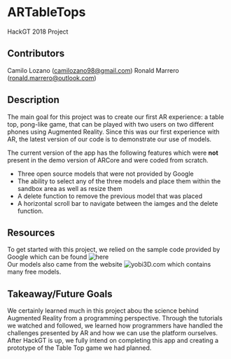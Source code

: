 # ARTableTops
HackGT 2018 Project

## Contributors
Camilo Lozano (camilozano98@gmail.com)
Ronald Marrero (ronald.marrero@outlook.com)

## Description
The main goal for this project was to create our first AR experience: a table top, pong-like game, that can be played with two users on two different
phones using Augmented Reality. Since this was our first experience with AR, the latest version of our code is to demonstrate our use of models.

The current version of the app has the following features which were **not** present in the demo version of ARCore and were coded from scratch.
   
- Three open source models that were not provided by Google
- The ability to select any of the three models and place them within the sandbox area as well as resize them
- A delete function to remove the previous model that was placed
- A horizontal scroll bar to navigate between the iamges and the delete function.

## Resources
To get started with this project, we relied on the sample code provided by Google which can be found ![here](https://developers.google.com/ar/develop/java/quickstart)   
Our models also came from the website ![yobi3D.com](https://www.yobi3d.com/) which contains many free models. 

## Takeaway/Future Goals
We certainly learned much in this project abou the science behind Augmented Reality from a programming perspective. Through the tutorials we
 watched and followed, we learned how programmers have handled the challenges presented by AR and how we can use the platform ourselves.   
After HackGT is up, we fully intend on completing this app and creating a prototype of the Table Top game we had planned. 

